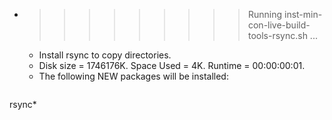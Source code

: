 * >>>>>>>>> Running inst-min-con-live-build-tools-rsync.sh ...
  * Install rsync to copy directories.
  * Disk size = 1746176K. Space Used = 4K. Runtime = 00:00:00:01.
  * The following NEW packages will be installed:
  ```bash
rsync*
  ```
